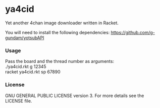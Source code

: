 ya4cid
======

Yet another 4chan image downloader written in Racket.

You will need to install the following dependencies:
https://github.com/g-gundam/yotsubAPI

### Usage
Pass the board and the thread number as arguments:   
./ya4cid.rkt g 12345   
racket ya4cid.rkt sp 67890

### License
GNU GENERAL PUBLIC LICENSE version 3. For more details see the LICENSE file.
